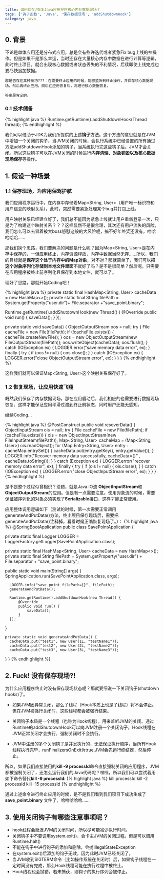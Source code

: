 ```yaml
---
title: 如何保存/恢复Java应用程序核心内存数据现场？
tags: ['钩子函数', 'Java', '保存数据现场', 'addShutdownHook']
category: java
---
```


## **0. 背景**
不论是单体应用还是分布式应用，总是会有些许迭代或者紧急Fix bug上线的神操作。但是如果不是那么幸运，当时还存在大量核心内存中数据在进行计算等逻辑，此时终止项目，就会出现核心数据或者状态丢失的不利情况，后续即使上线完成也要尽快追加数据。

```
那是否存在某种技巧???：在需要终止应用的时候，能够监听到终止操作，并保存核心数据现场，然后再终止应用，而后在应用恢复后，再进行核心数据恢复。

答案是肯定的。
```

### **0.1 技术储备**

{% highlight java %}
Runtime.getRuntime().addShutdownHook(Thread thread);
{% endhighlight %}
<!-- more -->
我们可以借助于JDK为我们所提供的上述**钩子**方法。这个方法的意思就是在JVM中增加一个关闭的钩子，当JVM关闭的时候，会执行系统中已经设置的所有通过方法addShutdownHook添加的钩子，当系统执行完这些钩子后，JVM才会关闭。所以这些钩子可以在JVM关闭的时候进行**内存清理、对象销毁以及核心数据现场保存**等操作。


## **1. 假设一种场景**
### **1.1 保存现场，为应用保驾护航**
我们应用程序运行中，在内存中存储着Map<String, User>（用户唯一标识符和用户信息的映射关系），此时，突然需要紧急处理某个bug并打包上线。

用户映射关系已经建立好了，我们总不能因为紧急上线就让用户重新登录一次，只是为了构建这个映射关系？？？这样显然不是很合理，其次还有用户流失的风险，我们怎么可以去冒着被大boss怒怼这般的大风险呢，搞不好年终奖还没有，哈哈哈哈哈……

那我们换个思路，我们要解决的问题是什么呢？因为Map<String, User>是在内存中保存的，一但应用终止，内存资源释放，内存中数据当然无存……所以，我们的目标就是**保存这个处于内存中的Map对象**，对不对？那就简单了，我们可以**把这个对象序列化存储到本地文件里面**不就好了吗？是不是很简单？然后呢，只需要在应用程序被终止前序列化且保存到本地文件，就可以了。

理好了思路，那就开始Coding吧！

{% highlight java %}
private static final HashMap<String, User> cacheData = new HashMap<>();
private static final String filePath = System.getProperty("user.dir")+ File.separator +"save_point.binary";

Runtime.getRuntime().addShutdownHook(new Thread() {
    @Override
    public void run() {
        saveData();
    }
});

private static void saveData() {
      ObjectOutputStream oos = null;
      try {
          File cacheFile = new File(filePath);
          if (!cacheFile.exists()) {
              cacheFile.createNewFile();
          }
          oos = new ObjectOutputStream(new FileOutputStream(filePath));
          oos.writeObject(cacheData);
          oos.flush();
      } catch (IOException ex) {
          LOGGER.error("save memory data error", ex);
      } finally {
          try {
              if (oos != null) {
                  oos.close();
              }
          } catch (IOException ex) {
              LOGGER.error("close ObjectOutputStream error", ex);
          }
      }
  }
{% endhighlight %}

这样我们就可以保证Map<String, User>这个映射关系保存好了。

### **1.2 恢复现场，让应用快速飞翔**

既然我们保存了内存数据现场，那在应用启动后，我们相应的也需要进行数据现场恢复，这样才能保证应用平滑过渡到终止前状态，同时用户还能无感知。

继续Coding...

{% highlight java %}
@PostConstruct
public void resoverData() {
    ObjectInputStream ois = null;
    try {
        File cacheFile = new File(filePath);
        if (cacheFile.exists()) {
            ois = new ObjectInputStream(new FileInputStream(filePath));
            Map<String, User> cacheMap =
            					(Map<String, User>) ois.readObject();
            for (Map.Entry<String, User> entry : cacheMap.entrySet()) {
                cacheData.put(entry.getKey(), entry.getValue());
            }
            LOGGER.info("Recover memory data successfully, cacheData={}"
            							, cacheData.toString());
        }
    } catch (Exception ex) {
        LOGGER.error("recover memory data error", ex);
    } finally {
        try {
            if (ois != null) {
                ois.close();
            }
        } catch (IOException ex) {
            LOGGER.error("close ObjectInputStream error", ex);
        }
    }
}
{% endhighlight %}

是不是整个过程似曾相识？没错，就是Java IO流 **ObjectInputStream**和**ObjectOutputStream**的应用。但是有一点需要注意，使用对象流的时候，需要保证被序列化的对象必须实现了**Serializable**接口，这样才能正常使用。

应用整体调用逻辑如下（测试的时候，第一次需要正常调用generateAndPutData()方法，终止项目保存现场后，需要把generateAndPutData()注释掉，看看时候正确恢复现场了。）：
{% highlight java %}
@SpringBootApplication
public class SavePointApplication {

  private static final Logger LOGGER = LoggerFactory.getLogger(SavePointApplication.class);

  private static final HashMap<String, User> cacheData = new HashMap<>();
  private static final String filePath = System.getProperty("user.dir")
  				+ File.separator + "save_point.binary";

  public static void main(String[] args) {
      SpringApplication.run(SavePointApplication.class, args);

      LOGGER.info("save_point filePath={}", filePath);
      generateAndPutData();

      Runtime.getRuntime().addShutdownHook(new Thread() {
          @Override
          public void run() {
              saveData();
          }
      });
  }

	private static void generateAndPutData() {
      cacheData.put("test1", new User(1L, "testName1"));
      cacheData.put("test2", new User(2L, "testName2"));
      cacheData.put("test3", new User(3L, "testName3"));
  }
}
{% endhighlight %}

## **2. Fuck! 没有保存现场?!**

为什么应用程序终止时没有保存现场状态呢？那就要细说一下关闭钩子(shutdown hooks)了。

- 如果JVM因异常关闭，那么子线程（Hook本质上也是子线程）将不会停止。但在JVM被强行关闭时，这些线程都会被强行结束。

- 关闭钩子本质是一个线程（也称为Hook线程），用来监听JVM的关闭。通过Runtime的addShutdownHook可以向JVM注册一个关闭钩子。Hook线程在JVM正常关闭才会执行，强制关闭时不会执行。

- JVM中注册的多个关闭钩子是并发执行的，无法保证执行顺序，当所有Hook线程执行完毕，runFinalizersOnExit为true,JVM会先运行终结器，然后停止。

所以，如果我们直接使用的**kill -9 processId**命令直接强制关闭的应用程序，JVM都被强制关闭了，还怎么运行我们的Java代码呢？嘿嘿，所以我们可以尝试着用如下命令替代**kill -9 processId**:
{% highlight java %}
kill processId
kill -2 processId
kill -15 processId
{% endhighlight %}

通过上述命令进行终止应用的时候，是不是我们看到我们项目下成功生成了 **save_point.binary** 文件了，哈哈哈哈哈……

## **3. 使用关闭钩子有哪些注意事项呢？**

- hook线程会延迟JVM的关闭时间，所以尽可能减少执行时间。
- 关闭钩子中不要调用system.exit()，会卡主JVM的关闭过程。但是可以调用Runtime.halt()
- 不能在钩子中进行钩子的添加和删除，会抛IllegalStateException
- 在system.exit()后添加的钩子无效，因为此时JVM已经关闭了。
- 当JVM收到SIGTERM命令（比如操作系统在关闭时）后，如果钩子线程在一定时间没有完成，那么Hook线程可能在执行过程中被终止。
- Hook线程也会抛错，若未捕获，则钩子的执行序列会被停止。
